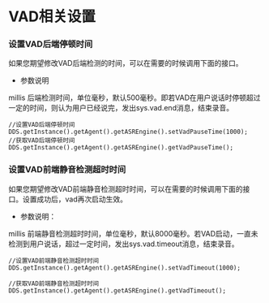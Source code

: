 # VAD相关设置

### 设置VAD后端停顿时间

如果您期望修改VAD后端检测的时间，可以在需要的时候调用下面的接口。

- 参数说明

millis 后端检测时间，单位毫秒，默认500毫秒。即若VAD在用户说话时停顿超过一定的时间，则认为用户已经说完，发出sys.vad.end消息，结束录音。

    //设置VAD后端停顿时间
    DDS.getInstance().getAgent().getASREngine().setVadPauseTime(1000);
    //获取VAD后端停顿时间
    DDS.getInstance().getAgent().getASREngine().getVadPauseTime();

### 设置VAD前端静音检测超时时间

如果您期望修改VAD前端静音检测超时时间，可以在需要的时候调用下面的接口。设置成功后，vad再次启动生效。

- 参数说明：

millis 前端静音检测超时时间，单位毫秒，默认8000毫秒。若VAD启动，一直未检测到用户说话，超过一定时间，发出sys.vad.timeout消息，结束录音。

    //设置VAD前端静音检测超时时间
    DDS.getInstance().getAgent().getASREngine().setVadTimeout(1000);
    
    //获取VAD前端静音检测超时时间
    DDS.getInstance().getAgent().getASREngine().getVadTimeout();

